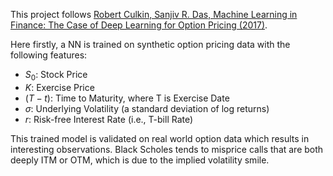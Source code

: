 This project follows [Robert Culkin, Sanjiv R. Das, Machine Learning in Finance: The Case of Deep Learning for Option Pricing (2017)](https://srdas.github.io/Papers/BlackScholesNN.pdf).

Here firstly, a NN is trained on synthetic option pricing data with the following features:
- $S_0$: Stock Price
- $K$: Exercise Price
- $(T-t)$: Time to Maturity, where T is Exercise Date
- $\sigma$: Underlying Volatility (a standard deviation of log returns)
- $r$: Risk-free Interest Rate (i.e., T-bill Rate)

This trained model is validated on real world option data which results in interesting observations.
Black Scholes tends to misprice calls that are both deeply ITM or OTM, which is due to the implied volatility smile.
